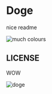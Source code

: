 # Doge

nice readme

![much colours](https://files.app.net/zng4yKFf.png)

## LICENSE

WOW

![doge](http://i2.kym-cdn.com/photos/images/newsfeed/000/581/296/c09.jpg)
